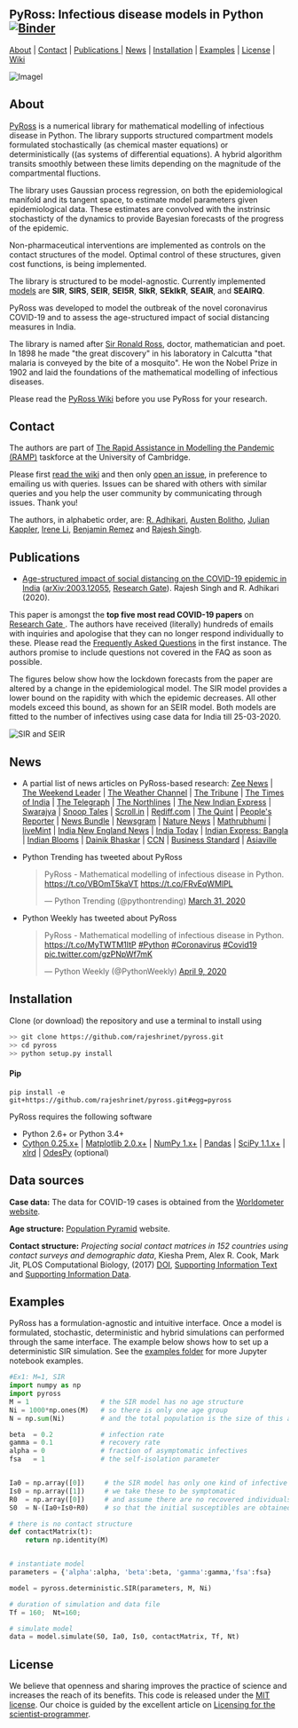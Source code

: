 ## PyRoss: Infectious disease models in Python [![Binder](https://mybinder.org/badge.svg)](https://mybinder.org/v2/gh/rajeshrinet/pyross/master?filepath=examples)

[About](#about) | [Contact](#contact) | [Publications ](#publications) | [News](#news) | [Installation](#installation) | [Examples](#examples) | [License](#license) | [Wiki](https://github.com/rajeshrinet/pyross/wiki)

![Imagel](examples/banner.png)

## About

[PyRoss](https://gitlab.com/rajeshrinet/pyross) is a numerical library for mathematical modelling of infectious disease in Python. The library supports structured compartment models formulated stochastically (as chemical master equations) or deterministically ((as systems of differential equations). A hybrid algorithm transits smoothly between these limits depending on the magnitude of the compartmental fluctions.

The library uses Gaussian process regression, on both the epidemiological manifold and its tangent space, to estimate model parameters given epidemiological data. These estimates are convolved with the instrinsic stochasticty of the dynamics to provide Bayesian forecasts of the progress of the epidemic.

Non-pharmaceutical interventions are implemented as controls on the contact structures of the model. Optimal control of these structures, given cost functions, is being implemented.

The library is structured to be model-agnostic. Currently implemented [models](https://github.com/rajeshrinet/pyross/blob/master/docs/models.pdf) are  **SIR**, **SIRS**, **SEIR**, **SEI5R**, **SIkR**, **SEkIkR**, **SEAIR**, and **SEAIRQ**.

PyRoss was developed to model the outbreak of the novel coronavirus COVID-19 and to assess the age-structured impact of social distancing measures in India.

The library is named after [Sir Ronald Ross](https://en.wikipedia.org/wiki/Ronald_Ross), doctor, mathematician and poet. In 1898 he made "the great discovery" in his laboratory in Calcutta "that malaria is conveyed by the bite of a mosquito".  He won the Nobel Prize in 1902 and laid the foundations of the mathematical modelling of infectious diseases.

Please read the [PyRoss Wiki](https://github.com/rajeshrinet/pyross/wiki/) before you use PyRoss for your research.


## Contact

The authors are part of [The Rapid Assistance in Modelling the Pandemic (RAMP)](https://royalsociety.org/news/2020/03/urgent-call-epidemic-modelling/) taskforce at the University of Cambridge.

Please first [read the wiki](https://github.com/rajeshrinet/pyross/wiki) and  then only [open an issue](https://github.com/rajeshrinet/pyross/issues), in preference to emailing us with queries. Issues can be shared with others with similar queries and you help the user community by communicating through issues. Thank you!

The authors, in alphabetic order, are: [R. Adhikari](https://github.com/ronojoy), [Austen Bolitho](https://github.com/TakodaS), [Julian Kappler](https://github.com/juliankappler), [Irene Li](https://github.com/Irene-Li), [Benjamin Remez](https://github.com/BenjaminRemez) and [Rajesh Singh](https://github.com/rajeshrinet).

## Publications

* [Age-structured impact of social distancing on the COVID-19 epidemic in India](https://github.com/rajeshrinet/pyross/blob/master/draft/covid19.pdf) ([arXiv:2003.12055](https://arxiv.org/abs/2003.12055), [Research Gate](https://www.researchgate.net/publication/340209224_Age-structured_impact_of_social_distancing_on_the_COVID-19_epidemic_in_India_Updates_at_httpsgithubcomrajeshrinetpyrossa)). Rajesh Singh and R. Adhikari (2020).

This paper is amongst the  **top five most read COVID-19 papers** on [Research Gate
](https://www.researchgate.net/community/COVID-19). The authors have received (literally) hundreds of emails with inquiries and apologise that they can no longer respond individually to these. Please read the [Frequently Asked Questions](https://github.com/rajeshrinet/pyross/wiki/FAQ-on-COVID-19-India-paper) in the first instance. The authors promise to include questions not covered in the FAQ as soon as possible.

The figures below show how the lockdown forecasts from the paper are altered by a change in the epidemiological model. The SIR model provides a lower bound on the rapidity with which the epidemic decreases. All other models exceed this bound, as shown for an SEIR model. Both models are fitted to the
number of infectives using case data for India till 25-03-2020.

![SIR and SEIR](draft/sir-seir.gif)


## News


* A partial list of news articles on PyRoss-based research:  [Zee News](https://zeenews.india.com/india/3-week-coronavirus-covid-19-lockdown-not-enough-sustained-periods-of-shutdown-with-periodic-relaxation-will-work-research-2272313.html) |  [The Weekend Leader](http://www.theweekendleader.com/Headlines/54963/49-day-lockdown-necessary-to-stop-covid-19-resurgence-in-india-study.html) | [The Weather Channel](https://weather.com/en-IN/india/coronavirus/news/2020-03-29-india-needs-49-day-lockdown-prevent-resurgence-covid-19-study) | [The Tribune](https://www.tribuneindia.com/news/49-day-lockdown-necessary-to-stop-coronavirus-resurgence-in-india-study-62790) | [The Times of India](https://timesofindia.indiatimes.com/readersblog/viewofac/a-hard-headed-look-can-india-fight-covid-19-only-through-lock-down-for-how-long-11163/) | [The Telegraph](https://www.telegraphindia.com/india/coronavirus-outbreak-a-case-for-evidence-based-lockdowns-after-april-14/cid/1760155) | [The Northlines](http://www.thenorthlines.com/21-day-covid-19-lockdown-not-enough-sustained-shutdown-with-periodic-relaxation-will-work-research/) | [The New Indian Express](https://www.newindianexpress.com/nation/2020/mar/28/21-day-lockdown-not-enough-to-contain-coronavirus-outbreak-study-2122803.html) |  [Swarajya](https://swarajyamag.com/insta/49-day-lockdown-required-to-prevent-return-of-covid-19-in-india-cambridge-university-study-suggests) | [Snoop Tales](https://snooptales.com/2020/03/30/coronavirus-lockdown-cambridge-model-predicts-what-india-needs-to-contain-covid-19-spread/) | [Scroll.in](https://scroll.in/article/958277/the-political-fix-will-covid-19-crisis-slow-down-modis-centralising-tendencies) | [Rediff.com](https://www.rediff.com/news/interview/coronavirus-in-india-india-may-need-a-49-day-lockdown/20200409.htm) | [The Quint](https://www.thequint.com/news/india/scientists-mathematical-modeling-warn-sustained-lockdowns-to-beat-covid-19) | [People's Reporter](https://www.peoplesreporter.in/science-technology/5801-minimum-49-days-lockdown-necessary-to-prevent-covid-19-says-cambridge-researcher.html) | [News Bundle](https://newsbunddle.com/%E0%A4%95%E0%A5%8B%E0%A4%B0%E0%A5%8B%E0%A4%A8%E0%A4%BE%E0%A4%B5%E0%A4%BE%E0%A4%AF%E0%A4%B0%E0%A4%B8-%E0%A4%B2%E0%A5%89%E0%A4%95%E0%A4%A1%E0%A4%BE%E0%A4%89%E0%A4%A8-%E0%A4%95%E0%A5%88%E0%A4%AE/) | [Newsgram](https://www.newsgram.com/49-day-national-lockdown-prevent-coronavirus-resurgence-india) | [Nature News](https://www.nature.com/articles/d41586-020-01058-5) | [Mathrubhumi](https://www.mathrubhumi.com/news/india/49-day-lockdown-necessary-to-stop-coronavirus-resurgence-in-india-study-1.4652600)  | [liveMint](https://www.livemint.com/news/india/49-day-lockdown-necessary-to-stop-coronavirus-resurgence-in-india-study-11585473979844.html) |  [India New England News](https://indianewengland.com/2020/03/49-day-lockdown-necessary-to-stop-covid-19-resurgence-in-india-study/) | [India Today](https://www.indiatoday.in/india/story/coronavirus-lockdown-india-cambridge-mathematical-model-extension-1661321-2020-03-30) | [Indian Express: Bangla](https://bengali.indianexpress.com/opinion/21-days-lock-down-not-enough-exponential-curve-research-206782/) | [Indian Blooms](https://indiablooms.com/health-details/H/5782/india-needs-49-day-lockdown-to-combat-covid-19-cambridge-study.html) | [Dainik Bhaskar](https://f87kg.app.goo.gl/epaper) | [CCN](https://www.ccn.com/indias-total-coronavirus-lockdown-isnt-enough-and-its-faltering/) | [Business Standard](https://www.business-standard.com/article/current-affairs/49-day-lockdown-necessary-to-stop-coronavirus-resurgence-in-india-study-120032900487_1.html) | [Asiaville](https://www.asiavillenews.com/article/experts-on-whether-india-will-flatten-covid-19-curve-effectively-37658)

* Python Trending has tweeted about PyRoss <blockquote class="twitter-tweet"><p lang="en" dir="ltr">PyRoss - Mathematical modelling of infectious disease in Python. <a href="https://t.co/VBOmT5kaVT">https://t.co/VBOmT5kaVT</a> <a href="https://t.co/FRvEqWMlPL">https://t.co/FRvEqWMlPL</a></p>&mdash; Python Trending (@pythontrending) <a href="https://twitter.com/pythontrending/status/1244918005731033088?ref_src=twsrc%5Etfw">March 31, 2020</a></blockquote>  


* Python Weekly has tweeted about PyRoss <blockquote class="twitter-tweet"><p lang="en" dir="ltr">PyRoss - Mathematical modelling of infectious disease in Python. <a href="https://t.co/MyTWTM1ItP">https://t.co/MyTWTM1ItP</a> <a href="https://twitter.com/hashtag/Python?src=hash&amp;ref_src=twsrc%5Etfw">#Python</a> <a href="https://twitter.com/hashtag/Coronavirus?src=hash&amp;ref_src=twsrc%5Etfw">#Coronavirus</a> <a href="https://twitter.com/hashtag/Covid19?src=hash&amp;ref_src=twsrc%5Etfw">#Covid19</a> <a href="https://t.co/gzPNpWf7mK">pic.twitter.com/gzPNpWf7mK</a></p>&mdash; Python Weekly (@PythonWeekly) <a href="https://twitter.com/PythonWeekly/status/1248324915788492807?ref_src=twsrc%5Etfw">April 9, 2020</a></blockquote>



## Installation
Clone (or download) the repository and use a terminal to install using

```bash
>> git clone https://github.com/rajeshrinet/pyross.git
>> cd pyross
>> python setup.py install
```
#### Pip

```
pip install -e git+https://github.com/rajeshrinet/pyross.git#egg=pyross
```

PyRoss requires the following software

- Python 2.6+ or Python 3.4+
- [Cython 0.25.x+](http://docs.cython.org/en/latest/index.html) |  [Matplotlib 2.0.x+](https://matplotlib.org) | [NumPy 1.x+](http://www.numpy.org) |  [Pandas](https://pandas.pydata.org/) | [SciPy 1.1.x+](https://www.scipy.org/) | [xlrd](https://xlrd.readthedocs.io/en/latest/) |  [OdesPy](https://github.com/rajeshrinet/odespy) (optional)

## Data sources

**Case data:** The data for COVID-19 cases is obtained from the [Worldometer website](https://www.worldometers.info/coronavirus).

**Age structure:** [Population Pyramid](https://www.populationpyramid.net/) website.

**Contact structure:** *Projecting social contact matrices in 152 countries using contact surveys and demographic data*, Kiesha Prem, Alex R. Cook, Mark Jit, PLOS Computational Biology, (2017) [DOI]( https://doi.org/10.1371/journal.pcbi.1005697), [Supporting Information Text](https://doi.org/10.1371/journal.pcbi.1005697.s001)  and [Supporting Information Data](https://doi.org/10.1371/journal.pcbi.1005697.s001).


## Examples

PyRoss has a formulation-agnostic and  intuitive interface. Once a model is formulated, stochastic, deterministic and hybrid simulations can performed through the same interface. The example below shows how to set up a deterministic SIR simulation. See the [examples folder](https://github.com/rajeshrinet/pyross/tree/master/examples) for more Jupyter notebook examples.

```Python
#Ex1: M=1, SIR
import numpy as np
import pyross
M = 1                  # the SIR model has no age structure
Ni = 1000*np.ones(M)   # so there is only one age group
N = np.sum(Ni)         # and the total population is the size of this age group

beta  = 0.2            # infection rate
gamma = 0.1            # recovery rate
alpha = 0              # fraction of asymptomatic infectives
fsa   = 1              # the self-isolation parameter


Ia0 = np.array([0])     # the SIR model has only one kind of infective
Is0 = np.array([1])     # we take these to be symptomatic
R0  = np.array([0])     # and assume there are no recovered individuals initially
S0  = N-(Ia0+Is0+R0)    # so that the initial susceptibles are obtained from S + Ia + Is + R = N

# there is no contact structure
def contactMatrix(t):   
    return np.identity(M)


# instantiate model
parameters = {'alpha':alpha, 'beta':beta, 'gamma':gamma,'fsa':fsa}

model = pyross.deterministic.SIR(parameters, M, Ni)

# duration of simulation and data file
Tf = 160;  Nt=160;

# simulate model
data = model.simulate(S0, Ia0, Is0, contactMatrix, Tf, Nt)
```


## License
We believe that openness and sharing improves the practice of science and increases the reach of its benefits. This code is released under the [MIT license](http://opensource.org/licenses/MIT). Our choice is guided by the excellent article on [Licensing for the scientist-programmer](http://www.ploscompbiol.org/article/info%3Adoi%2F10.1371%2Fjournal.pcbi.1002598).
